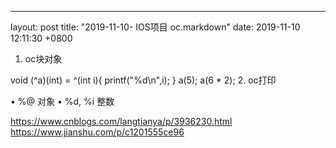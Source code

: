 ---
layout: post
title:  "2019-11-10- IOS项目 oc.markdown"
date:   2019-11-10 12:11:30 +0800

1. oc块对象

void (^a)(int) = ^(int i){ printf("%d\n",i); }
a(5);
a(6 * 2);
2. oc打印

• %@ 对象
• %d, %i 整数

https://www.cnblogs.com/langtianya/p/3936230.html
https://www.jianshu.com/p/c1201555ce96









 
 
    